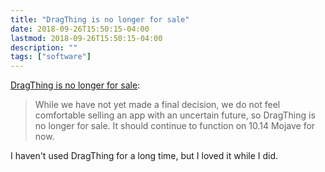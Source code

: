 ```yaml
---
title: "DragThing is no longer for sale"
date: 2018-09-26T15:50:15-04:00
lastmod: 2018-09-26T15:50:15-04:00
description: ""
tags: ["software"]
---
```


<a href="https://dragthing.com/" class="u-like-of" rel="like-of">DragThing is no longer for sale</a>:

> While we have not yet made a final decision, we do not feel comfortable selling an app with an uncertain future, so DragThing is no longer for sale. It should continue to function on 10.14 Mojave for now.

I haven't used DragThing for a long time, but I loved it while I did.
